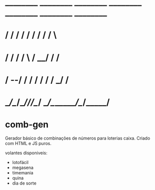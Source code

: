 #    ________  ________  ________  ________     ________  ________  ________ 
#   /        \/        \/        \/       /    /        \/        \/    /   \
#  /         /         /         /        \   /       __/         /         /
# /       --/         /         /         /  /       / /        _/         / 
# \________/\________/\__/__/__/\________/   \________/\________/\__/_____/  



# comb-gen
Gerador básico de combinações de números para loterias caixa. Criado com HTML e JS puros.

volantes disponiveis:

- lotofácil
- megasena
- timemania
- quina
- dia de sorte
